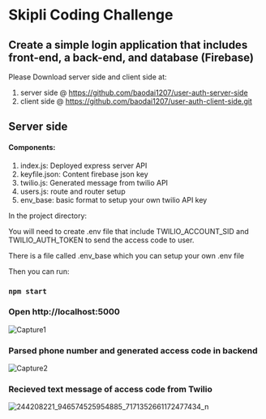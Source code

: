 # Skipli Coding Challenge
## Create a simple login application that includes front-end, a back-end, and database (Firebase)

Please Download server side and client side at:
1. server side @ https://github.com/baodai1207/user-auth-server-side
2. client side @ https://github.com/baodai1207/user-auth-client-side.git


## Server side
#### Components:
1. index.js: Deployed express server API
2. keyfile.json: Content firebase json key
3. twilio.js: Generated message from twilio API
4. users.js: route and router setup
5. env_base: basic format to setup your own twilio API key


In the project directory:

You will need to create .env file that include TWILIO_ACCOUNT_SID and TWILIO_AUTH_TOKEN to send the access code to user.

There is a file called .env_base which you can setup your own .env file

Then you can run:

### `npm start`

### Open http://localhost:5000

![Capture1](https://user-images.githubusercontent.com/25336029/136139375-22631eed-6199-4f74-8d30-1c6b6f9e7505.PNG)

### Parsed phone number and generated access code in backend

![Capture2](https://user-images.githubusercontent.com/25336029/136139380-cf4c6441-dc7a-472b-84b9-08f97341ece7.PNG)

### Recieved text message of access code from Twilio

![244208221_946574525954885_7171352661172477434_n](https://user-images.githubusercontent.com/25336029/136139432-d5b000c3-020b-4fa7-ae23-a26f0aac783e.jpg)
